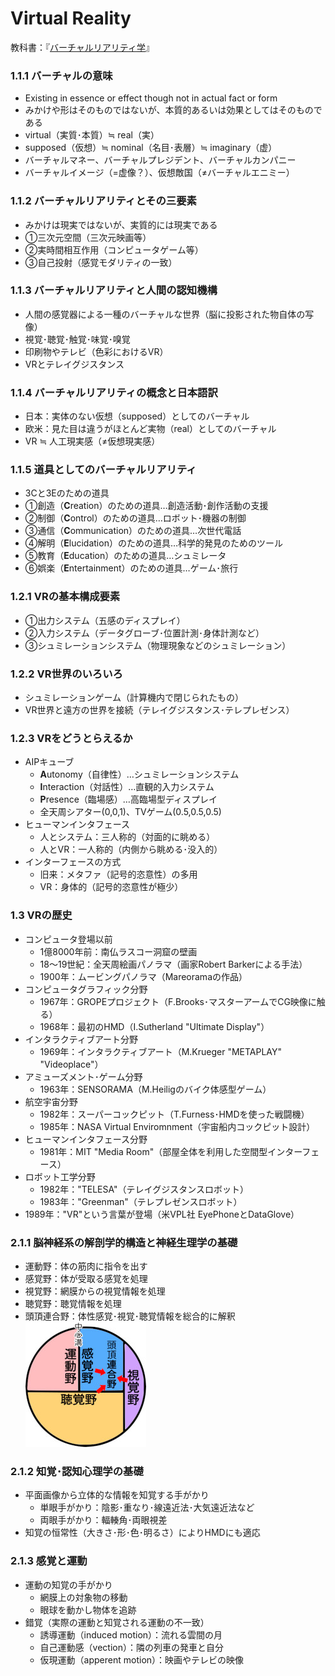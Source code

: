 # Virtual Reality
教科書：『[バーチャルリアリティ学](https://amzn.to/3uGdfYU)』

### 1.1.1 バーチャルの意味

* Existing in essence or effect though not in actual fact or form  
* みかけや形はそのものではないが、本質的あるいは効果としてはそのものである
* virtual（実質･本質）≒ real（実）
* supposed（仮想）≒ nominal（名目･表層）≒ imaginary（虚）
* バーチャルマネー、バーチャルプレジデント、バーチャルカンパニー
* バーチャルイメージ（=虚像？）、仮想敵国（≠​バーチャルエニミー）

### 1.1.2 バーチャルリアリティとその三要素

* みかけは現実ではないが、実質的には現実である
* ①三次元空間（三次元映画等）
* ②実時間相互作用（コンピュータゲーム等）
* ③自己投射（感覚モダリティの一致）

### 1.1.3 バーチャルリアリティと人間の認知機構

* 人間の感覚器による一種のバーチャルな世界（脳に投影された物自体の写像）
* 視覚･聴覚･触覚･味覚･嗅覚
* 印刷物やテレビ（色彩におけるVR）
* VRとテレイグジスタンス

### 1.1.4 バーチャルリアリティの概念と日本語訳

* 日本：実体のない仮想（supposed）としてのバーチャル
* 欧米：見た目は違うがほとんど実物（real）としてのバーチャル
* VR ≒ 人工現実感（≠​仮想現実感）

### 1.1.5 道具としてのバーチャルリアリティ

* 3Cと3Eのための道具
* ①創造（**C**reation）のための道具…創造活動･創作活動の支援
* ②制御（**C**ontrol）のための道具…ロボット･機器の制御
* ③通信（**C**ommunication）のための道具…次世代電話
* ④解明（**E**lucidation）のための道具…科学的発見のためのツール
* ⑤教育（**E**ducation）のための道具…シュミレータ
* ⑥娯楽（**E**ntertainment）のための道具…ゲーム･旅行

### 1.2.1 VRの基本構成要素

* ①出力システム（五感のディスプレイ）
* ②入力システム（データグローブ･位置計測･身体計測など）
* ③シュミレーションシステム（物理現象などのシュミレーション）

### 1.2.2 VR世界のいろいろ

* シュミレーションゲーム（計算機内で閉じられたもの）
* VR世界と遠方の世界を接続（テレイグジスタンス･テレプレゼンス）

### 1.2.3 VRをどうとらえるか

* AIPキューブ  
    * **A**utonomy（自律性）…シュミレーションシステム
    * **I**nteraction（対話性）…直観的入力システム
    * **P**resence（臨場感）…高臨場型ディスプレイ
    * 全天周シアター(0,0,1)、TVゲーム(0.5,0.5,0.5)
* ヒューマンインタフェース  
    * 人とシステム：三人称的（対面的に眺める）
    * 人とVR：一人称的（内側から眺める･没入的）
* インターフェースの方式  
    * 旧来：メタファ（記号的恣意性）の多用
    * VR：身体的（記号的恣意性が極少）

### 1.3 VRの歴史

* コンピュータ登場以前
    * 1億8000年前：南仏ラスコー洞窟の壁画
    * 18～19世紀：全天周絵画パノラマ（画家Robert Barkerによる手法）
    * 1900年：ムービングパノラマ（Mareoramaの作品）
* コンピュータグラフィック分野
    * 1967年：GROPEプロジェクト（F.Brooks･マスターアームでCG映像に触る）
    * 1968年：最初のHMD（I.Sutherland "Ultimate Display"）
* インタラクティブアート分野
    * 1969年：インタラクティブアート（M.Krueger "METAPLAY" "Videoplace"）
* アミューズメント･ゲーム分野
    * 1963年：SENSORAMA（M.Heiligのバイク体感型ゲーム）
* 航空宇宙分野
    * 1982年：スーパーコックピット（T.Furness･HMDを使った戦闘機）
    * 1985年：NASA Virtual Enviromnment（宇宙船内コックピット設計）
* ヒューマンインタフェース分野
    * 1981年：MIT "Media Room"（部屋全体を利用した空間型インターフェース）
* ロボット工学分野
    * 1982年："TELESA"（テレイグジスタンスロボット）
    * 1983年："Greenman"（テレプレゼンスロボット）
* 1989年："VR"という言葉が登場（米VPL社 EyePhoneとDataGlove） 

### 2.1.1 脳神経系の解剖学的構造と神経生理学の基礎

* 運動野：体の筋肉に指令を出す
* 感覚野：体が受取る感覚を処理
* 視覚野：網膜からの視覚情報を処理
* 聴覚野：聴覚情報を処理
* 頭頂連合野：体性感覚･視覚･聴覚情報を総合的に解釈  
![cerebrum](jpg/cerebrum.jpg)

### 2.1.2 知覚･認知心理学の基礎

* 平面画像から立体的な情報を知覚する手がかり
    * 単眼手がかり：陰影･重なり･線遠近法･大気遠近法など
    * 両眼手がかり：輻輳角･両眼視差
* 知覚の恒常性（大きさ･形･色･明るさ）によりHMDにも適応

### 2.1.3 感覚と運動

* 運動の知覚の手がかり
    * 網膜上の対象物の移動
    * 眼球を動かし物体を追跡
* 錯覚（実際の運動と知覚される運動の不一致）
    * 誘導運動（induced motion）：流れる雲間の月
    * 自己運動感（vection）：隣の列車の発車と自分
    * 仮現運動（apperent motion）：映画やテレビの映像